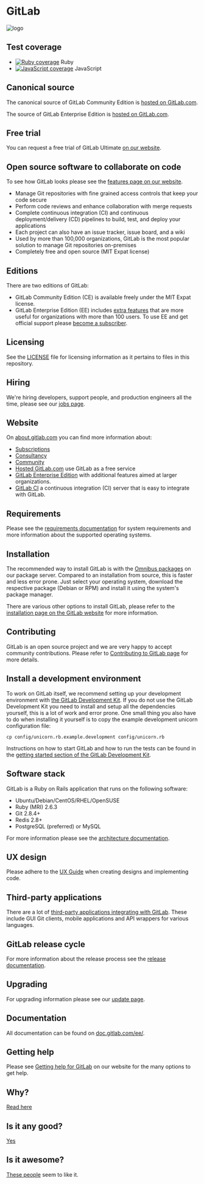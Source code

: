 # GitLab

![logo](https://about.gitlab.com/images/logo.png)

## Test coverage

- [![Ruby coverage](https://gitlab.com/gitlab-org/gitlab-ee/badges/master/coverage.svg?job=coverage)](https://gitlab-org.gitlab.io/gitlab-ee/coverage-ruby) Ruby
- [![JavaScript coverage](https://gitlab.com/gitlab-org/gitlab-ee/badges/master/coverage.svg?job=karma)](https://gitlab-org.gitlab.io/gitlab-ee/coverage-javascript) JavaScript

## Canonical source

The canonical source of GitLab Community Edition is [hosted on GitLab.com](https://gitlab.com/gitlab-org/gitlab-ce/).

The source of GitLab Enterprise Edition is [hosted on GitLab.com](https://gitlab.com/gitlab-org/gitlab-ee).

## Free trial

You can request a free trial of GitLab Ultimate [on our website](https://about.gitlab.com/free-trial/).

## Open source software to collaborate on code

To see how GitLab looks please see the [features page on our website](https://about.gitlab.com/features/).

- Manage Git repositories with fine grained access controls that keep your code secure
- Perform code reviews and enhance collaboration with merge requests
- Complete continuous integration (CI) and continuous deployment/delivery (CD) pipelines to build, test, and deploy your applications
- Each project can also have an issue tracker, issue board, and a wiki
- Used by more than 100,000 organizations, GitLab is the most popular solution to manage Git repositories on-premises
- Completely free and open source (MIT Expat license)

## Editions

There are two editions of GitLab:

- GitLab Community Edition (CE) is available freely under the MIT Expat license.
- GitLab Enterprise Edition (EE) includes [extra features](https://about.gitlab.com/pricing/#compare-options) that are more useful for organizations with more than 100 users. To use EE and get official support please [become a subscriber](https://about.gitlab.com/pricing/).

## Licensing

See the [LICENSE](LICENSE) file for licensing information as it pertains to
files in this repository.

## Hiring

We're hiring developers, support people, and production engineers all the time, please see our [jobs page](https://about.gitlab.com/jobs/).

## Website

On [about.gitlab.com](https://about.gitlab.com/) you can find more information about:

- [Subscriptions](https://about.gitlab.com/pricing/)
- [Consultancy](https://about.gitlab.com/consultancy/)
- [Community](https://about.gitlab.com/community/)
- [Hosted GitLab.com](https://about.gitlab.com/gitlab-com/) use GitLab as a free service
- [GitLab Enterprise Edition](https://about.gitlab.com/features/#enterprise) with additional features aimed at larger organizations.
- [GitLab CI](https://about.gitlab.com/gitlab-ci/) a continuous integration (CI) server that is easy to integrate with GitLab.

## Requirements

Please see the [requirements documentation](doc/install/requirements.md) for system requirements and more information about the supported operating systems.

## Installation

The recommended way to install GitLab is with the [Omnibus packages](https://about.gitlab.com/downloads/) on our package server.
Compared to an installation from source, this is faster and less error prone.
Just select your operating system, download the respective package (Debian or RPM) and install it using the system's package manager.

There are various other options to install GitLab, please refer to the [installation page on the GitLab website](https://about.gitlab.com/installation/) for more information.

## Contributing

GitLab is an open source project and we are very happy to accept community contributions. Please refer to [Contributing to GitLab page](https://about.gitlab.com/contributing/) for more details.

## Install a development environment

To work on GitLab itself, we recommend setting up your development environment with [the GitLab Development Kit](https://gitlab.com/gitlab-org/gitlab-development-kit).
If you do not use the GitLab Development Kit you need to install and setup all the dependencies yourself, this is a lot of work and error prone.
One small thing you also have to do when installing it yourself is to copy the example development unicorn configuration file:

    cp config/unicorn.rb.example.development config/unicorn.rb

Instructions on how to start GitLab and how to run the tests can be found in the [getting started section of the GitLab Development Kit](https://gitlab.com/gitlab-org/gitlab-development-kit#getting-started).

## Software stack

GitLab is a Ruby on Rails application that runs on the following software:

- Ubuntu/Debian/CentOS/RHEL/OpenSUSE
- Ruby (MRI) 2.6.3
- Git 2.8.4+
- Redis 2.8+
- PostgreSQL (preferred) or MySQL

For more information please see the [architecture documentation](https://docs.gitlab.com/ce/development/architecture.html).

## UX design

Please adhere to the [UX Guide](doc/development/ux_guide/index.md) when creating designs and implementing code.

## Third-party applications

There are a lot of [third-party applications integrating with GitLab](https://about.gitlab.com/applications/). These include GUI Git clients, mobile applications and API wrappers for various languages.

## GitLab release cycle

For more information about the release process see the [release documentation](https://gitlab.com/gitlab-org/release-tools/blob/master/README.md).

## Upgrading

For upgrading information please see our [update page](https://about.gitlab.com/update/).

## Documentation

All documentation can be found on [doc.gitlab.com/ee/](http://doc.gitlab.com/ee/).

## Getting help

Please see [Getting help for GitLab](https://about.gitlab.com/getting-help/) on our website for the many options to get help.

## Why?

[Read here](https://about.gitlab.com/why/)

## Is it any good?

[Yes](https://news.ycombinator.com/item?id=3067434)

## Is it awesome?

[These people](https://twitter.com/gitlab/likes) seem to like it.
